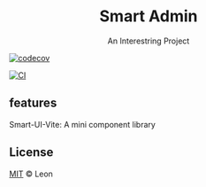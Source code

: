 <h1 align="center">Smart Admin</h1>
<p align="center">An Interestring Project</p>



[![codecov](https://codecov.io/gh/leedawn/smart-admin-plus/branch/main/graph/badge.svg?token=7OJABPSBY9)](https://codecov.io/gh/leedawn/smart-admin-plus)

[![CI](https://github.com/leedawn/smart-admin-plus/actions/workflows/main.yml/badge.svg)](https://github.com/leedawn/smart-admin-plus/actions/workflows/main.yml)

## features
Smart-UI-Vite: A mini component library

## License

[MIT](https://github.com/leedawn/smart-admin-plus/blob/main/LICENSE) © Leon
